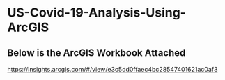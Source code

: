 # US-Covid-19-Analysis-Using-ArcGIS


## Below is the ArcGIS Workbook Attached

https://insights.arcgis.com/#/view/e3c5dd0ffaec4bc28547401621ac0af3
